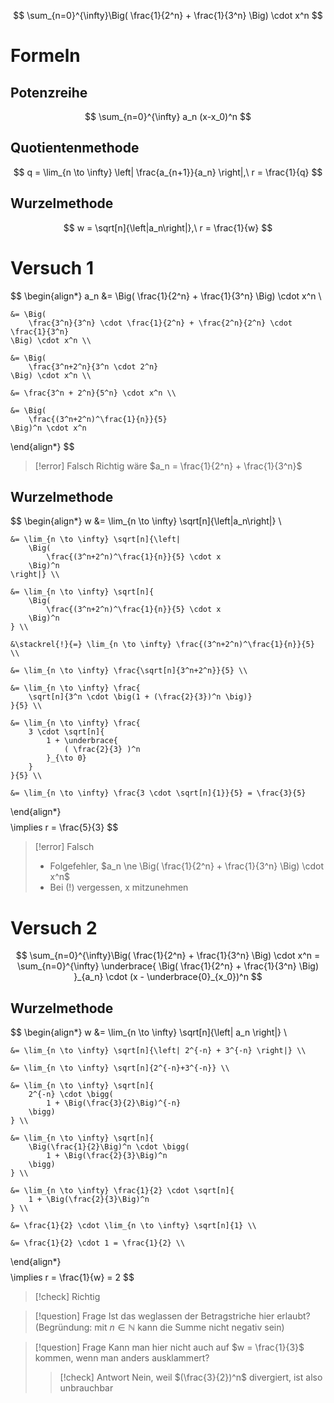 $$
\sum_{n=0}^{\infty}\Big( \frac{1}{2^n} + \frac{1}{3^n} \Big) \cdot x^n
$$

# Formeln
## Potenzreihe
$$
\sum_{n=0}^{\infty} a_n (x-x_0)^n
$$

## Quotientenmethode
$$
q = \lim_{n \to \infty} \left| \frac{a_{n+1}}{a_n} \right|,\ r = \frac{1}{q}
$$

## Wurzelmethode
$$
w = \sqrt[n]{\left|a_n\right|},\ r = \frac{1}{w}
$$

# Versuch 1
$$
\begin{align*}
	a_n &= \Big( \frac{1}{2^n} + \frac{1}{3^n} \Big) \cdot x^n \\

	&= \Big( 
		\frac{3^n}{3^n} \cdot \frac{1}{2^n} + \frac{2^n}{2^n} \cdot \frac{1}{3^n}
	\Big) \cdot x^n \\

	&= \Big(
		\frac{3^n+2^n}{3^n \cdot 2^n}
	\Big) \cdot x^n \\

	&= \frac{3^n + 2^n}{5^n} \cdot x^n \\

	&= \Big(
		\frac{(3^n+2^n)^\frac{1}{n}}{5}
	\Big)^n \cdot x^n
\end{align*}
$$
> [!error] Falsch
> Richtig wäre $a_n = \frac{1}{2^n} + \frac{1}{3^n}$

## Wurzelmethode
$$
\begin{align*}
	w &= \lim_{n \to \infty} \sqrt[n]{\left|a_n\right|} \\

	&= \lim_{n \to \infty} \sqrt[n]{\left| 
		\Big(
			\frac{(3^n+2^n)^\frac{1}{n}}{5} \cdot x
		\Big)^n
	\right|} \\
 
	&= \lim_{n \to \infty} \sqrt[n]{
		\Big(
			\frac{(3^n+2^n)^\frac{1}{n}}{5} \cdot x
		\Big)^n
	} \\

	&\stackrel{!}{=} \lim_{n \to \infty} \frac{(3^n+2^n)^\frac{1}{n}}{5} \\

	&= \lim_{n \to \infty} \frac{\sqrt[n]{3^n+2^n}}{5} \\

	&= \lim_{n \to \infty} \frac{
		\sqrt[n]{3^n \cdot \big(1 + (\frac{2}{3})^n \big)}
	}{5} \\

	&= \lim_{n \to \infty} \frac{
		3 \cdot \sqrt[n]{
			1 + \underbrace{
				( \frac{2}{3} )^n
			}_{\to 0}
		}
	}{5} \\

	&= \lim_{n \to \infty} \frac{3 \cdot \sqrt[n]{1}}{5} = \frac{3}{5}
\end{align*}
$$
$$
\implies r = \frac{5}{3}
$$
> [!error] Falsch
> - Folgefehler, $a_n \ne \Big( \frac{1}{2^n} + \frac{1}{3^n} \Big) \cdot x^n$
> - Bei (!) vergessen, x mitzunehmen

# Versuch 2
$$
\sum_{n=0}^{\infty}\Big( \frac{1}{2^n} + \frac{1}{3^n} \Big) \cdot x^n =
\sum_{n=0}^{\infty}  \underbrace{
	\Big(
		\frac{1}{2^n} + \frac{1}{3^n}
	\Big)
}_{a_n} \cdot (x - \underbrace{0}_{x_0})^n
$$

## Wurzelmethode
$$
\begin{align*}
	w &= \lim_{n \to \infty} \sqrt[n]{\left| a_n \right|} \\

	&= \lim_{n \to \infty} \sqrt[n]{\left| 2^{-n} + 3^{-n} \right|} \\

	&= \lim_{n \to \infty} \sqrt[n]{2^{-n}+3^{-n}} \\

	&= \lim_{n \to \infty} \sqrt[n]{
		2^{-n} \cdot \bigg(
			1 + \Big(\frac{3}{2}\Big)^{-n}
		\bigg)
	} \\
 
	&= \lim_{n \to \infty} \sqrt[n]{
		\Big(\frac{1}{2}\Big)^n \cdot \bigg(
			1 + \Big(\frac{2}{3}\Big)^n
		\bigg)
	} \\

	&= \lim_{n \to \infty} \frac{1}{2} \cdot \sqrt[n]{
		1 + \Big(\frac{2}{3}\Big)^n
	} \\
 
	&= \frac{1}{2} \cdot \lim_{n \to \infty} \sqrt[n]{1} \\

	&= \frac{1}{2} \cdot 1 = \frac{1}{2} \\
\end{align*}
$$
$$
\implies r = \frac{1}{w} = 2
$$

> [!check] Richtig

> [!question] Frage
> Ist das weglassen der Betragstriche hier erlaubt? (Begründung: mit $n \in \mathbb{N}$ kann die Summe nicht negativ sein)

> [!question] Frage
> Kann man hier nicht auch auf $w = \frac{1}{3}$ kommen, wenn man anders ausklammert?
> >[!check] Antwort
> > Nein, weil $(\frac{3}{2})^n$  divergiert, ist also unbrauchbar
